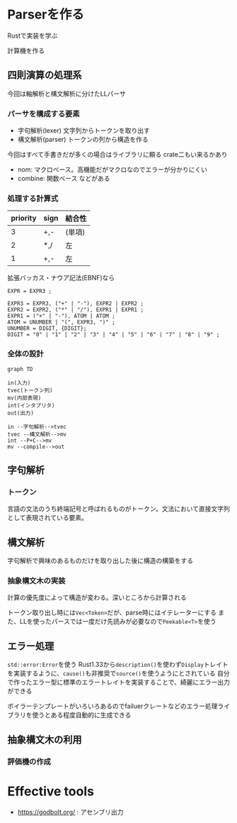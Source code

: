 # Parserを作る
Rustで実装を学ぶ

計算機を作る


## 四則演算の処理系

今回は軸解析と構文解析に分けたLLパーサ

### パーサを構成する要素

- 字句解析(lexer)
  文字列からトークンを取り出す
- 構文解析(parser)
  トークンの列から構造を作る

今回はすべて手書きだが多くの場合はライブラリに頼る
crate二もい来るかあり
- nom: マクロベース。高機能だがマクロなのでエラーが分かりにくい
- combine: 関数ベース
などがある


### 処理する計算式

priority|sign|結合性
:--|:--|:--
3|+,-|(単項)
2|*,/|左
1|+,-|左

拡張バッカス・ナウア記法(EBNF)なら

```
EXPR = EXPR3 ;

EXPR3 = EXPR3, ("+" | "-"), EXPR2 | EXPR2 ;
EXPR2 = EXPR2, ("*" | "/"), EXPR1 | EXPR1 ;
EXPR1 = ("+" | "-"), ATOM | ATOM ;
ATOM = UNUMBER | "(", EXPR3, ")" ;
UNUMBER = DIGIT, {DIGIT};
DIGIT = "0" | "1" | "2" | "3" | "4" | "5" | "6" | "7" | "8" | "9" ;
```

### 全体の設計

```mermaid
graph TD

in(入力)
tvec(トークン列)
mv(内部表現)
int(インタプリタ)
out(出力)

in --字句解析-->tvec
tvec --構文解析-->mv
int --P+C-->mv
mv --compile-->out
```

## 字句解析

### トークン
言語の文法のうち終端記号と呼ばれるものがトークン。文法において直接文字列として表現されている要素。

## 構文解析

字句解析で興味のあるものだけを取り出した後に構造の構築をする

### 抽象構文木の実装

計算の優先度によって構造が変わる。深いところから計算される

トークン取り出し時には`Vec<Token>`だが、parse時にはイテレーターにする
また、LLを使ったパースでは一度だけ先読みが必要なので`Peekable<T>`を使う


## エラー処理

`std::error:Error`を使う
Rust1.33から`description()`を使わず`Display`トレイトを実装するように、`cause()`も非推奨で`source()`を使うようにとされている
自分で作ったエラー型に標準のエラートレイトを実装することで、綺麗にエラー出力ができる

ボイラーテンプレートがいろいろあるのでfailuerクレートなどのエラー処理ライブラリを使うとある程度自動的に生成できる

## 抽象構文木の利用

### 評価機の作成



# Effective tools

- https://godbolt.org/ : アセンブリ出力